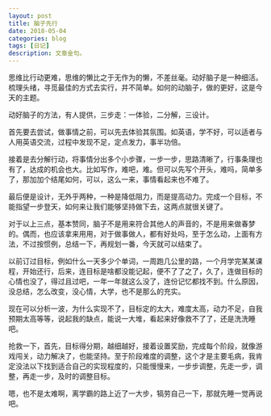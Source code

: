 ```yaml
---
layout: post
title: 脑子先行
date: 2018-05-04
categories: blog
tags: [日记]
description: 文章金句。
---
```


思维比行动更难，思维的懒比之于无作为的懒，不差丝毫。动好脑子是一种细活。梳理头绪，寻觅最佳的方式去实行，并不简单。如何的动脑子，做的更好，这是今天的主题。

动好脑子的方法，有人提供，三步走：一体验，二分解，三设计。

首先要去尝试，做事情之前，可以先去体验其氛围。如英语，学不好，可以适者与人用英语交流，过程中发现不足，定点发力，事半功倍。

接着是去分解行动，将事情分出多个小步骤，一步一步，思路清晰了，行事条理也有了，达成的机会也大。比如写作，难吧，难。但可以先写个开头，难吗，简单多了，那加加个结尾如何，可以，这么一来，事情看起来也不难了。

最后便是设计，无外乎两种，一种是降低阻力，而是提高动力。完成一个目标，不能指望一步登天，如何来让我们能够坚持做下去，这两点就很关键了。

对于以上三点，基本赞同，脑子不是用来符合其他人的声音的，不是用来做春梦的。偶而，也应该拿来用用，对于做事做人，都有好处吗，至于怎么动，上面有方法，不过按惯例，总结一下，再规划一番，今天就可以结束了。

以前订过目标，例如什么一天多少个单词，一周跑几公里的路，一个月学完某某课程，开始还行，后来，连目标是啥都没能记起，便不了了之了，久了，连做目标的心情也没了，得过且过吧，一年一年就这么没了，连份记忆都找不到。什么原因，没总结，怎么改变，没心情，大学，也不是那么的充实。

现在可以分析一波，为什么实现不了，目标定的太大，难度太高，动力不足，自我预期太高等等，说起我的缺点，能说一大堆，看起来好像救不了了，还是洗洗睡吧。

抢救一下，首先，目标得分期，越细越好，接着设置奖励，完成每个阶段，就像游戏闯关，动力解决了，也能坚持。至于阶段难度的调整，这个才是主要毛病，我肯定没法以下找到适合自己的实现程度的，只能慢慢来，一步步调整，先走一步，调整，再走一步，及时的调整目标。

嗯，也不是太难啊，离学霸的路上近了一大步，犒劳自己一下，那就先睡一觉再说吧。